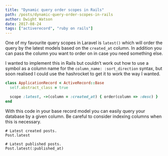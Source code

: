 ```yaml
---
title: "Dynamic query order scopes in Rails"
path: /posts/dynamic-query-order-scopes-in-rails
author: Dwight Watson
date: 2017-08-24
tags: ["activerecord", "ruby on rails"]
---
```


One of my favourite query scopes in Laravel is `latest()` which will order the query by the latest models based on the `created_at` column. In addition you can pass the column you want to order on in case you need something else.

I wanted to implement this in Rails but couldn’t work out how to use a symbol as a column name for the `column_name: :sort_direction` syntax, but soon realised I could use the hashrocket to get it to work the way I wanted.

```rb
class ApplicationRecord < ActiveRecord::Base
  self.abstract_class = true

  scope :latest, ->(column = :created_at) { order(column => :desc) }
end
```

With this code in your base record model you can easily query your database by a given column. Be careful to consider indexing columns when this is necessary.

```
# Latest created posts.
Post.latest

# Latest published posts.
Post.latest(:published_at)
```
